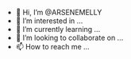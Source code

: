 - 👋 Hi, I’m @ARSENEMELLY
- 👀 I’m interested in ...
- 🌱 I’m currently learning ...
- 💞️ I’m looking to collaborate on ...
- 📫 How to reach me ...

<!---
ARSENEMELLY/ARSENEMELLY is a ✨ special ✨ repository because its `README.md` (this file) appears on your GitHub profile.
You can click the Preview link to take a look at your changes.
--->
